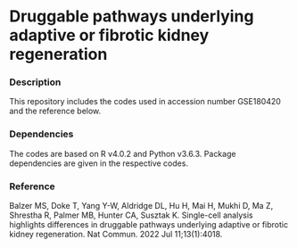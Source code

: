 # Druggable pathways underlying adaptive or fibrotic kidney regeneration

### Description
This repository includes the codes used in accession number GSE180420 and the reference below.

### Dependencies
The codes are based on R v4.0.2 and Python v3.6.3. Package dependencies are given in the respective codes.

### Reference
Balzer MS, Doke T, Yang Y-W, Aldridge DL, Hu H, Mai H, Mukhi D, Ma Z, Shrestha R, Palmer MB, Hunter CA, Susztak K. Single-cell analysis highlights differences in druggable pathways underlying adaptive or fibrotic kidney regeneration. Nat Commun. 2022 Jul 11;13(1):4018.

